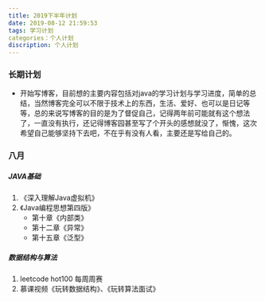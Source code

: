 ```yaml
---
title: 2019下半年计划
date: 2019-08-12 21:59:53
tags: 学习计划
categories：个人计划
discription: 个人计划
---
```


### 长期计划

- 开始写博客，目前想的主要内容包括对java的学习计划与学习进度，简单的总结，当然博客完全可以不限于技术上的东西，生活、爱好、也可以是日记等等，总的来说写博客的目的是为了督促自己，记得两年前可能就有这个想法了，一直没有执行，还记得博客园甚至写了个开头的感想就没了，惭愧，这次希望自己能够坚持下去吧，不在乎有没有人看，主要还是写给自己的。

### 八月

##### JAVA基础

1. 《深入理解Java虚拟机》
2. 《Java编程思想第四版》
   - 第十章《内部类》
   - 第十二章《异常》
   - 第十五章《泛型》

##### 数据结构与算法

1. leetcode  hot100  每周周赛
2. 慕课视频《玩转数据结构》、《玩转算法面试》